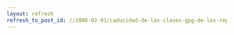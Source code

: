```yaml
---
layout: refresh
refresh_to_post_id: //2006-02-01/caducidad-de-las-claves-gpg-de-los-repositorios-debian
---
```


